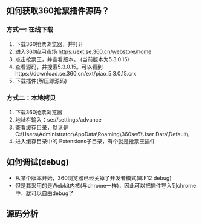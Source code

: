 





## 如何获取360抢票插件源码？


### 方式一: 在线下载
1. 下载360抢票浏览器，并打开
1. 进入360应用市场 https://ext.se.360.cn/webstore/home
1. 点击抢票王，并查看版本。 (当前版本为5.3.0.15)
1. 查看源码，并搜索5.3.0.15。可以看到 https:\/\/download.se.360.cn\/ext\/piao_5.3.0.15.crx
1. 下载插件(解压即源码)



### 方式二：本地拷贝
1. 下载360抢票浏览器
1. 地址栏输入：se://settings/advance
1. 查看缓存目录，默认是 C:\Users\Administrator\AppData\Roaming\360se6\User Data\Default\
1. 进入缓存目录中的 Extensions子目录，有个就是抢票王插件


## 如何调试(debug)

- 从某个版本开始，360浏览器已经关掉了开发者模式(即F12 debug)
- 但是其采用的是Webkit内核(与chrome一样)，因此可以把插件导入到chrome中，就可以自由debug了


## 源码分析
